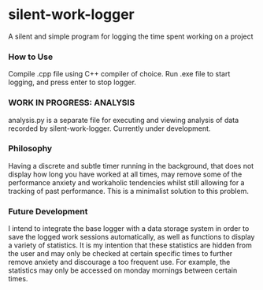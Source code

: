# silent-work-logger
A silent and simple program for logging the time spent working on a project

### How to Use

Compile .cpp file using C++ compiler of choice. Run .exe file to start logging, and press enter to stop logger.

### WORK IN PROGRESS: ANALYSIS

analysis.py is a separate file for executing and viewing analysis of data recorded by silent-work-logger. Currently under development.

### Philosophy

Having a discrete and subtle timer running in the background, that does not display how long you have worked at all times, may remove some of the performance anxiety and workaholic tendencies whilst still allowing for a tracking of past performance. This is a minimalist solution to this problem.

### Future Development

I intend to integrate the base logger with a data storage system in order to save the logged work sessions automatically, as well as functions to display a variety of statistics.
It is my intention that these statistics are hidden from the user and may only be checked at certain specific times to further remove anxiety and discourage a too frequent use.
For example, the statistics may only be accessed on monday mornings between certain times.
